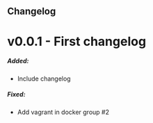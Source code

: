 ## Changelog

# v0.0.1 - First changelog

##### Added:
- Include changelog
##### Fixed:
- Add vagrant in docker group #2
    

